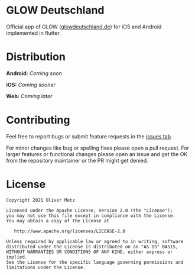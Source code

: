 GLOW Deutschland
================

Official app of GLOW ([glowdeutschland.de][1]) for iOS and Android implemented in flutter. 

Distribution
============

**Android:** *Coming soon*

**iOS:** *Coming sooner*

**Web:** *Coming later*

Contributing
============

Feel free to report bugs or submit feature requests in the [issues tab][2]. 

For minor changes like bug or spelling fixes please open a pull request. For larger features or 
functional changes please open an issue and get the OK from the repository maintainer or the PR
might get denied.  
 
License
=======

    Copyright 2021 Oliver Metz

    Licensed under the Apache License, Version 2.0 (the "License");
    you may not use this file except in compliance with the License.
    You may obtain a copy of the License at

       http://www.apache.org/licenses/LICENSE-2.0

    Unless required by applicable law or agreed to in writing, software
    distributed under the License is distributed on an "AS IS" BASIS,
    WITHOUT WARRANTIES OR CONDITIONS OF ANY KIND, either express or implied.
    See the License for the specific language governing permissions and
    limitations under the License.

[1]: https://glowdeutschland.de/
[2]: https://github.com/purposebakery/glowflutter/issues